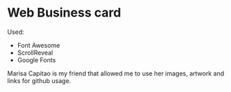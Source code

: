 # Web Business card

Used:
- Font Awesome
- ScrollReveal
- Google Fonts


Marisa Capitao is my friend that allowed me to use her images, artwork and links for github usage.
